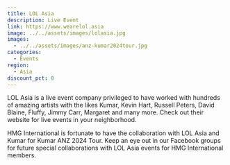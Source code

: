 ```yaml
---
title: LOL Asia
description: Live Event
link: https://www.wearelol.asia
image: ../../assets/images/lolasia.jpg
images:
  - ../../assets/images/anz-kumar2024tour.jpg
categories:
  - Events
region:
  - Asia
discount_pct: 0
---
```

LOL Asia is a live event company privileged to have worked with hundreds of amazing artists with the likes Kumar, Kevin Hart, Russell Peters, David Blaine, Fluffy, Jimmy Carr, Margaret and many more. Check out their website for live events in your neighborhood.

HMG International is fortunate to have the collaboration with LOL Asia and Kumar for Kumar ANZ 2024 Tour. Keep an eye out in our Facebook groups for future special collaborations with LOL Asia events for HMG International members.
